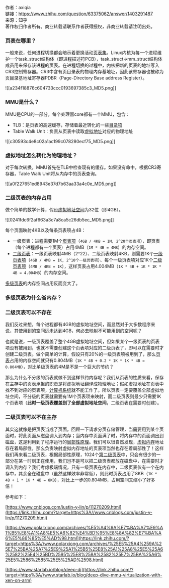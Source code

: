 作者：axiqia  
链接：https://www.zhihu.com/question/63375062/answer/1403291487  
来源：知乎  
著作权归作者所有。商业转载请联系作者获得授权，非商业转载请注明出处。  
  

### 页表在哪里？

一般来说，任何进程切换都会暗示着更换活动[页表集](https://www.zhihu.com/search?q=%E9%A1%B5%E8%A1%A8%E9%9B%86&search_source=Entity&hybrid_search_source=Entity&hybrid_search_extra=%7B%22sourceType%22%3A%22answer%22%2C%22sourceId%22%3A1403291487%7D)。Linux内核为每一个进程维护一个task_struct结构体（即进程描述符PCB），task_struct->mm_struct结构体成员用来保存该进程的页表。在进程切换的过程中，内核把新的页表的地址写入CR3控制寄存器。CR3中含有页目录表的物理内存基地址，因此该寄存器也被称为页目录基地址寄存器PDBR（Page-Directory Base address Register）。

![[a234f18876c604733ccc0193697385c3_MD5.png]]

### MMU是什么？

MMU是CPU的一部分，每个处理器core都有一个MMU，包含：

- TLB：是页表的高速缓存，存储着最近转化的一些[目录项](https://www.zhihu.com/search?q=%E7%9B%AE%E5%BD%95%E9%A1%B9&search_source=Entity&hybrid_search_source=Entity&hybrid_search_extra=%7B%22sourceType%22%3A%22answer%22%2C%22sourceId%22%3A1403291487%7D)
- Table Walk Unit：负责从页表中读取[虚拟地址](https://www.zhihu.com/search?q=%E8%99%9A%E6%8B%9F%E5%9C%B0%E5%9D%80&search_source=Entity&hybrid_search_source=Entity&hybrid_search_extra=%7B%22sourceType%22%3A%22answer%22%2C%22sourceId%22%3A1403291487%7D)对应的物理地址

![[c30593c4e8c02a1ac199c078280ecf75_MD5.png]]

### 虚拟地址怎么转化为物理地址？

对于每次转换，MMU首先在TLB中检查现有的缓存。如果没有命中，根据CR3寄存器，Table Walk Unit将从内存中的页表查询。

![[a0f227651ed8943e37d7b63aa33a4c0e_MD5.png]]

  

### 二级页表的内存占用

做个简单的数学计算，假设[虚拟地址空间](https://www.zhihu.com/search?q=%E8%99%9A%E6%8B%9F%E5%9C%B0%E5%9D%80%E7%A9%BA%E9%97%B4&search_source=Entity&hybrid_search_source=Entity&hybrid_search_extra=%7B%22sourceType%22%3A%22answer%22%2C%22sourceId%22%3A1403291487%7D)为32位（即4GB）。

![[0241fdc6f2af663a3c7a8ca5c26db5ec_MD5.png]]

每个页面映射4KB以及每条页表项占4B：

- 一级页表：进程需要1M个[页表项](https://www.zhihu.com/search?q=%E9%A1%B5%E8%A1%A8%E9%A1%B9&search_source=Entity&hybrid_search_source=Entity&hybrid_search_extra=%7B%22sourceType%22%3A%22answer%22%2C%22sourceId%22%3A1403291487%7D)（`4GB / 4KB = 1M, 2^20个页表项`），即页表（每个进程都有一个页表）占用4MB（`1M * 4B = 4MB`）的内存空间。
- [二级页表](https://www.zhihu.com/search?q=%E4%BA%8C%E7%BA%A7%E9%A1%B5%E8%A1%A8&search_source=Entity&hybrid_search_source=Entity&hybrid_search_extra=%7B%22sourceType%22%3A%22answer%22%2C%22sourceId%22%3A1403291487%7D)：一级页表映射4MB（2^22）、二级页表映射4KB，则需要1K个[一级页表项](https://www.zhihu.com/search?q=%E4%B8%80%E7%BA%A7%E9%A1%B5%E8%A1%A8%E9%A1%B9&search_source=Entity&hybrid_search_source=Entity&hybrid_search_extra=%7B%22sourceType%22%3A%22answer%22%2C%22sourceId%22%3A1403291487%7D)（`4GB / 4MB = 1K, 2^10个一级页表项`）、每个一级页表项对应1K个[二级页表项](https://www.zhihu.com/search?q=%E4%BA%8C%E7%BA%A7%E9%A1%B5%E8%A1%A8%E9%A1%B9&search_source=Entity&hybrid_search_source=Entity&hybrid_search_extra=%7B%22sourceType%22%3A%22answer%22%2C%22sourceId%22%3A1403291487%7D)（`4MB / 4KB = 1K`），这样页表占用4.004MB（`1K * 4B + 1K * 1K * 4B = 4.004MB`）的内存空间。

[多级页表](https://www.zhihu.com/search?q=%E5%A4%9A%E7%BA%A7%E9%A1%B5%E8%A1%A8&search_source=Entity&hybrid_search_source=Entity&hybrid_search_extra=%7B%22sourceType%22%3A%22answer%22%2C%22sourceId%22%3A1403291487%7D)的内存空间占用反而变大了。

  

### 多级页表为什么省内存？

### 二级页表可以不存在

我们反过来想，每个进程都有4GB的虚拟地址空间，而显然对于大多数程序来说，其使用到的空间远未达到4GB，何必去映射不可能用到的空间呢？

也就是说，一级页表覆盖了整个4GB虚拟地址空间，但如果某个一级页表的页表项没有被用到，也就不需要创建这个页表项对应的二级页表了，即可以在需要时才创建二级页表。做个简单的计算，假设只有20%的一级页表项被用到了，那么[页表](https://www.zhihu.com/search?q=%E9%A1%B5%E8%A1%A8&search_source=Entity&hybrid_search_source=Entity&hybrid_search_extra=%7B%22sourceType%22%3A%22answer%22%2C%22sourceId%22%3A1403291487%7D)占用的内存空间就只有0.804MB（`1K * 4B + 0.2 * 1K * 1K * 4B = 0.804MB`），对比单级页表的4M是不是一个巨大的节约？

那么为什么不分级的页表就做不到这样节约内存呢？我们从页表的性质来看，保存在主存中的页表承担的职责是将虚拟地址翻译成物理地址；假如虚拟地址在页表中找不到对应的页表项，[计算机系统](https://www.zhihu.com/search?q=%E8%AE%A1%E7%AE%97%E6%9C%BA%E7%B3%BB%E7%BB%9F&search_source=Entity&hybrid_search_source=Entity&hybrid_search_extra=%7B%22sourceType%22%3A%22answer%22%2C%22sourceId%22%3A1403291487%7D)就不能工作了。所以页表一定要覆盖全部虚拟地址空间，不分级的页表就需要有1M个页表项来映射，而二级页表则最少只需要1K个页表项（**此时一级页表覆盖到了全部虚拟地址空间**，二级页表在需要时创建）。

  

### 二级页表可以不在主存

其实这就像是把页表当成了页面。回顾一下请求分页存储管理，当需要用到某个页面时，将此页面从磁盘调入到内存；当内存中页面满了时，将内存中的页面调出到磁盘，这是利用到了程序运行的[局部性原理](https://www.zhihu.com/search?q=%E5%B1%80%E9%83%A8%E6%80%A7%E5%8E%9F%E7%90%86&search_source=Entity&hybrid_search_source=Entity&hybrid_search_extra=%7B%22sourceType%22%3A%22answer%22%2C%22sourceId%22%3A1403291487%7D)。我们可以很自然发现，[虚拟内存](https://www.zhihu.com/search?q=%E8%99%9A%E6%8B%9F%E5%86%85%E5%AD%98&search_source=Entity&hybrid_search_source=Entity&hybrid_search_extra=%7B%22sourceType%22%3A%22answer%22%2C%22sourceId%22%3A1403291487%7D)地址存在着局部性，那么负责映射虚拟内存地址的页表项当然也存在着局部性了！这样我们再来看二级页表，根据局部性原理，1024个[第二级页表](https://www.zhihu.com/search?q=%E7%AC%AC%E4%BA%8C%E7%BA%A7%E9%A1%B5%E8%A1%A8&search_source=Entity&hybrid_search_source=Entity&hybrid_search_extra=%7B%22sourceType%22%3A%22answer%22%2C%22sourceId%22%3A1403291487%7D)中，只会有很少的一部分在某一时刻正在使用，我们岂不是可以把二级页表都放在磁盘中，在需要时才调入到内存？我们考虑极端情况，只有一级页表在内存中，二级页表仅有一个在内存中，其余全在磁盘中（虽然这样效率非常低），则此时页表占用了8KB（`1K * 4B + 1 * 1K * 4B = 8KB`），对比上一步的0.804MB，占用空间又缩小了好多倍！

  

参考如下：

[https://www.cnblogs.com/justin-y-lin/p/11270209.html](https://link.zhihu.com/?target=https%3A//www.cnblogs.com/justin-y-lin/p/11270209.html)

[https://www.polarxiong.com/archives/%E5%A4%9A%E7%BA%A7%E9%A1%B5%E8%A1%A8%E5%A6%82%E4%BD%95%E8%8A%82%E7%BA%A6%E5%86%85%E5%AD%98.html](https://link.zhihu.com/?target=https%3A//www.polarxiong.com/archives/%25E5%25A4%259A%25E7%25BA%25A7%25E9%25A1%25B5%25E8%25A1%25A8%25E5%25A6%2582%25E4%25BD%2595%25E8%258A%2582%25E7%25BA%25A6%25E5%2586%2585%25E5%25AD%2598.html)

[https://www.starlab.io/blog/deep-di](https://link.zhihu.com/?target=https%3A//www.starlab.io/blog/deep-dive-mmu-virtualization-with-xen-on-arm)